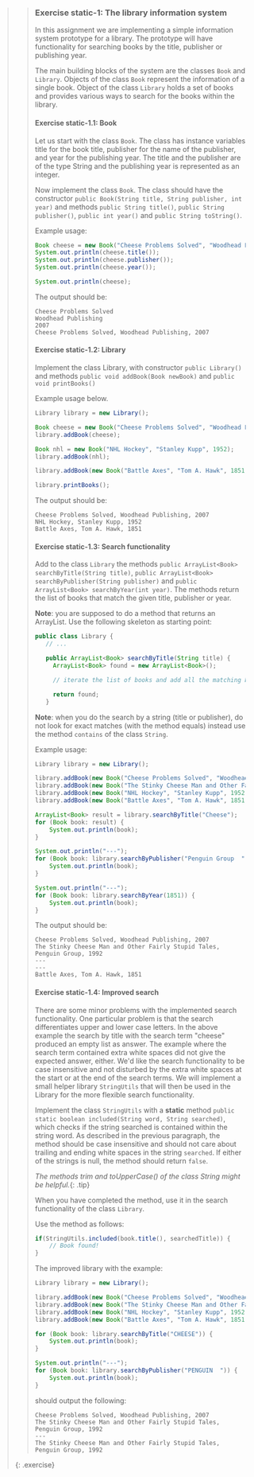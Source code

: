 >> ### Exercise static-1: The library information system
>>
>> In this assignment we are implementing a simple information system prototype for a library. The prototype will have functionality for searching books by the title, publisher or publishing year.
>>
>> The main building blocks of the system are the classes `Book` and `Library`. Objects of the class `Book` represent the information of a single book. Object of the class `Library` holds a set of books and provides various ways to search for the books within the library.
>>
>> #### Exercise static-1.1: Book
>>
>> Let us start with the class `Book`. The class has instance variables title for the book title, publisher for the name of the publisher, and year for the publishing year. The title and the publisher are of the type String and the publishing year is represented as an integer.
>>
>> Now implement the class `Book`. The class should have the constructor `public Book(String title, String publisher, int year)` and methods `public String title()`, `public String publisher()`, `public int year()` and `public String toString()`.
>>
>> Example usage:
>>
>> ```java
>> Book cheese = new Book("Cheese Problems Solved", "Woodhead Publishing", 2007);
>> System.out.println(cheese.title());
>> System.out.println(cheese.publisher());
>> System.out.println(cheese.year());
>>
>> System.out.println(cheese);
>> ```
>>
>> The output should be:
>>
>> ```output
>> Cheese Problems Solved
>> Woodhead Publishing
>> 2007
>> Cheese Problems Solved, Woodhead Publishing, 2007
>> ```
>>
>> #### Exercise static-1.2: Library
>>
>> Implement the class Library, with constructor `public Library()` and methods `public void addBook(Book newBook)` and `public void printBooks()`
>>
>> Example usage below.
>>
>> ```java
>> Library library = new Library();
>>
>> Book cheese = new Book("Cheese Problems Solved", "Woodhead Publishing", 2007);
>> library.addBook(cheese);
>>
>> Book nhl = new Book("NHL Hockey", "Stanley Kupp", 1952);
>> library.addBook(nhl);
>>
>> library.addBook(new Book("Battle Axes", "Tom A. Hawk", 1851));
>>
>> library.printBooks();
>> ```
>>
>> The output should be:
>>
>> ```output
>> Cheese Problems Solved, Woodhead Publishing, 2007
>> NHL Hockey, Stanley Kupp, 1952
>> Battle Axes, Tom A. Hawk, 1851
>> ```
>>
>> #### Exercise static-1.3: Search functionality
>>
>> Add to the class `Library` the methods `public ArrayList<Book> searchByTitle(String title)`, `public ArrayList<Book> searchByPublisher(String publisher)` and `public ArrayList<Book> searchByYear(int year)`. The methods return the list of books that match the given title, publisher or year.
>>
>> **Note**: you are supposed to do a method that returns an ArrayList. Use the following skeleton as starting point:
>>
>> ```java
>> public class Library {
>>    // ...
>>
>>    public ArrayList<Book> searchByTitle(String title) {
>>      ArrayList<Book> found = new ArrayList<Book>();
>>
>>      // iterate the list of books and add all the matching books to the list found
>>
>>      return found;
>>    }
>> ```
>>
>> **Note**: when you do the search by a string (title or publisher), do not look for exact matches (with the method equals) instead use the method `contains` of the class `String`.
>>
>> Example usage:
>>
>> ```java
>> Library library = new Library();
>>
>> library.addBook(new Book("Cheese Problems Solved", "Woodhead Publishing", 2007));
>> library.addBook(new Book("The Stinky Cheese Man and Other Fairly Stupid Tales", "Penguin Group", 1992));
>> library.addBook(new Book("NHL Hockey", "Stanley Kupp", 1952));
>> library.addBook(new Book("Battle Axes", "Tom A. Hawk", 1851));
>>
>> ArrayList<Book> result = library.searchByTitle("Cheese");
>> for (Book book: result) {
>>     System.out.println(book);
>> }
>>
>> System.out.println("---");
>> for (Book book: library.searchByPublisher("Penguin Group  ")) {
>>     System.out.println(book);
>> }
>>
>> System.out.println("---");
>> for (Book book: library.searchByYear(1851)) {
>>     System.out.println(book);
>> }
>> ```
>>
>> The output should be:
>>
>> ```output
>> Cheese Problems Solved, Woodhead Publishing, 2007
>> The Stinky Cheese Man and Other Fairly Stupid Tales, Penguin Group, 1992
>> ---
>> ---
>> Battle Axes, Tom A. Hawk, 1851
>> ```
>>
>> #### Exercise static-1.4: Improved search
>>
>> There are some minor problems with the implemented search functionality. One particular problem is that the search differentiates upper and lower case letters. In the above example the search by title with the search term "cheese" produced an empty list as answer. The example where the search term contained extra white spaces did not give the expected answer, either. We'd like the search functionality to be case insensitive and not disturbed by the extra white spaces at the start or at the end of the search terms. We will implement a small helper library `StringUtils` that will then be used in the Library for the more flexible search functionality.
>>
>> Implement the class `StringUtils` with a **static** method `public static boolean included(String word, String searched)`, which checks if the string searched is contained within the string word. As described in the previous paragraph, the method should be case insensitive and should not care about trailing and ending white spaces in the string `searched`. If either of the strings is null, the method should return `false`.
>>
>> *The methods trim and toUpperCase() of the class String might be helpful.*{: .tip}
>>
>> When you have completed the method, use it in the search functionality of the class `Library`.
>>
>> Use the method as follows:
>>
>> ```java
>> if(StringUtils.included(book.title(), searchedTitle)) {
>>     // Book found!
>> }
>> ```
>>
>> The improved library with the example:
>>
>> ```java
>> Library library = new Library();
>>
>> library.addBook(new Book("Cheese Problems Solved", "Woodhead Publishing", 2007));
>> library.addBook(new Book("The Stinky Cheese Man and Other Fairly Stupid Tales", "Penguin Group", 1992));
>> library.addBook(new Book("NHL Hockey", "Stanley Kupp", 1952));
>> library.addBook(new Book("Battle Axes", "Tom A. Hawk", 1851));
>>
>> for (Book book: library.searchByTitle("CHEESE")) {
>>     System.out.println(book);
>> }
>>
>> System.out.println("---");
>> for (Book book: library.searchByPublisher("PENGUIN  ")) {
>>     System.out.println(book);
>> }
>> ```
>>
>> should output the following:
>>
>> ```output
>> Cheese Problems Solved, Woodhead Publishing, 2007
>> The Stinky Cheese Man and Other Fairly Stupid Tales, Penguin Group, 1992
>> ---
>> The Stinky Cheese Man and Other Fairly Stupid Tales, Penguin Group, 1992
>> ```
>>
>{: .exercise}